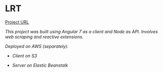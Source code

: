 # LRT
[Project URL](http://lrt-angular-node.s3-website.eu-central-1.amazonaws.com/)

*This project was built using Angular 7 as a client and Node as API.
Involves web scraping and reactive extensions.*

*Deployed on AWS (separately).*

* *Client on S3*

* *Server on Elastic Beanstalk*




